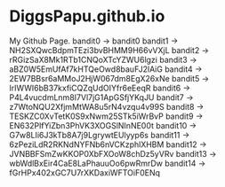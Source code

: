 # DiggsPapu.github.io
My Github Page.
bandit0 -> bandit0
bandit1 -> NH2SXQwcBdpmTEzi3bvBHMM9H66vVXjL
bandit2 -> rRGizSaX8Mk1RTb1CNQoXTcYZWU6lgzi
bandit3 -> aBZ0W5EmUfAf7kHTQeOwd8bauFJ2lAiG
bandit4 -> 2EW7BBsr6aMMoJ2HjW067dm8EgX26xNe
bandit5 -> lrIWWI6bB37kxfiCQZqUdOIYfr6eEeqR
bandit6 -> P4L4vucdmLnm8I7Vl7jG1ApGSfjYKqJU
bandit7 -> z7WtoNQU2XfjmMtWA8u5rN4vzqu4v99S
bandit8 -> TESKZC0XvTetK0S9xNwm25STk5iWrBvP
bandit9 -> EN632PlfYiZbn3PhVK3XOGSlNInNE00t
bandit10 -> G7w8LIi6J3kTb8A7j9LgrywtEUlyyp6s
bandit11 -> 6zPeziLdR2RKNdNYFNb6nVCKzphlXHBM
bandit12 -> JVNBBFSmZwKKOP0XbFXOoW8chDz5yVRv
bandit13 -> wbWdlBxEir4CaE8LaPhauuOo6pwRmrDw
bandit14 -> fGrHPx402xGC7U7rXKDaxiWFTOiF0ENq
